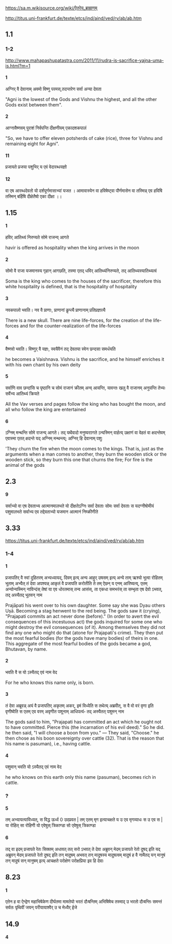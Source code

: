 
https://sa.m.wikisource.org/wiki/ऐतरेय_ब्राह्मणम्

http://titus.uni-frankfurt.de/texte/etcs/ind/aind/ved/rv/ab/ab.htm
## 1.1
### 1-2
http://www.mahapashupatastra.com/2011/11/rudra-is-sacrifice-yajna-uma-is.html?m=1
#### 1
अग्निर् वै देवानाम् अवमो विष्णु परमस्,तदन्तरेण सर्वा अन्या देवता

"Agni is the lowest of the Gods and Vishnu the highest, and all the other Gods exist between them".
#### 2
आग्नावैष्णवम् पुराशं निर्वपन्ति दीक्षणीयम् एकादशकपालं

"So, we have to offer eleven potsherds of cake (rice), three for Vishnu and remaining eight for Agni".

#### 11
प्रजायते प्रजया पशुभिर् य एवं वेदारब्धयज्ञो 
#### 12
वा एष आरब्धदेवतो यो दर्शपूर्णमासाभ्यां यजत ।
आमावास्येन वा हविषेष्ट्वा पौर्णमासेन वा तस्मिन्न् एव हविषि तस्मिन् बर्हिषि दीक्षेतैषो एका दीक्षा ।।
## 1.15

#### 1
हविर् आतिथ्यं निरुप्यते सोमे राजन्य् आगते

havir is offered as hospitality when the king arrives in the moon
#### 2
सोमो वै राजा यजमानस्य गृहान् आगछति, तस्मा एतद् धविर् आतिथ्यंनिरुप्यते, तद् आतिथ्यस्यातिथ्यत्वं

Soma is the king who comes to the houses of the sacrificer, therefore this white hospitality is defined, that is the hospitality of hospitality
#### 3
नवकपालो भवति। नव वै प्राणाः, प्राणानां कॢप्त्यै प्राणानाम् प्रतिप्रज्ञात्यै

There is a new skull. There are nine life-forces, for the creation of the life-forces and for the counter-realization of the life-forces
#### 4
वैष्णवो भवति। विष्णुर् वै यज्ञः, स्वयैवैनं तद् देवतया स्वेन छन्दसा समर्धयति

he becomes a Vaishnava. Vishnu is the sacrifice, and he himself enriches it with his own chant by his own deity
#### 5
सर्वाणि वाव छन्दांसि च पृष्ठानि च सोमं राजानं क्रीतम् अन्व् आयन्ति, यावन्तः खलु वै राजानम् अनुयन्ति तेभ्यः सर्वेभ्य आतिथ्यं क्रियते

All the Vav verses and pages follow the king who has bought the moon, and all who follow the king are entertained
#### 6
ऽग्निम् मन्थन्ति सोमे राजन्य् आगते। तद् यथैवादो मनुष्यराागते ऽन्यस्मिन् वार्हत्य् उक्षाणं वा वेहतं वा क्षदन्तेवम् एवास्मा एतत् क्षदन्ते यद् अग्निम् मन्थन्त्य्; अग्निर् हि देवानाम् पशुः

'They churn the fire when the moon comes to the kings. That is, just as the arguments when a man comes to another, they burn the wooden stick or the wooden stick, so they burn this one that churns the fire; For fire is the animal of the gods

## 2.3
#### 9

सर्वाभ्यो वा एष देवताभ्य आत्मानमालभते यो दीक्षतेऽग्निः सर्वा देवताः सोमः सर्वा देवताः स यदग्नीषोमीयं पशुमालभते सर्वाभ्य एव तद्देवताभ्यो यजमान आत्मानं निष्क्रीणीते

## 3.33
https://titus.uni-frankfurt.de/texte/etcs/ind/aind/ved/rv/ab/ab.htm

### 1-4
#### 1
प्रजापतिर् वै स्वां दुहितरम् अभ्यध्यायद्,
दिवम् इत्य् अन्य आहुर् उषसम् इत्य् अन्ये
ताम् ऋश्यो भूत्वा रोहितम् भूताम् अभ्यैत्
तं देवा अपश्यन्न् आकृतं वै प्रजापति करोतीति
ते तम् ऐछन् य एनम् आरिष्यत्य्, एतम् अन्योन्यस्मिन् नाविन्दंस्
तेषां या एव धोरतमास् तन्व आसंस्, ता एकधा समभरंस्
ता सम्भृता एष देवो ऽभवत्, तद् अस्यैतद् भूतवन् नाम

Prajāpati his went over to his own daughter. Some say she was Dyau others Uṣā. Becoming a stag henwent to the red being. The gods saw it (crying), "Prajapati commits an act never done (before)." (In order to avert the evil consequences of this incestuous act) the gods inquired for some one who might destroy the evil consequences (of it). Among themselves they did not find any one who might do that (atone for Prajapati's crime). They then put the most fearful bodies (for the gods have many bodies) of theirs in one. This aggregate of the most fearful bodies of the gods became a god, Bhutavan, by name. 
#### 2
भवति वै स यो ऽस्यैतद् एवं नाम वेद

For he who knows this name only, is born.
#### 3
तं देवा अब्रूवन्न्
अयं वै प्रजापतिर् अकृतम् अकर्, इमं विध्येति
स तथेत्य् अब्रवीत्, स वै वो वरं वृणा इति वृणीष्वेति
स एतम् एव वरम् अवृणीत पशूनाम् आधिपत्यं॰
तद् अस्यैतत् पशुमन् नाम

The gods said to him, "Prajapati has committed an act which he ought not to have committed. Pierce this (the incarnation of his evil deed)." So he did. he then said, "I will choose a boon from you." — They said, "Choose." he then chose as his boon sovereignty over cattle (32). That is the reason that his name is pasuman), i.e., having cattle. 
#### 4
पशुमान् भवति यो ऽस्यैतद् एवं नाम वेद

he who knows on this earth only this name (pasuman), becomes rich in cattle.
### ?
#### 5
तम् अभ्यायत्याविध्यत्, स विद्ध ऊर्ध्व 0 उदप्रवत |
तम् एतम् मृग इत्याचक्षते
य उ एव मृगव्याधः स उ एव स | या रोहित् सा रोहिणी
यो एवेषुस् त्रिकाण्डा सो एवेषुस् त्रिकाण्डा
#### 6
तद् वा इदम् प्रजापते रेतः सिक्तम् अधावत् तत् सरो ऽभवत्
ते देवा अब्रुवन् मेदम् प्रजापते रेतो दुषद् इति
यद् अब्रुवन् मेदम् प्रजापते रेतो दुषद् इति तन् मादुषम् अभवत्
तन् मादुषस्य मादुषत्वम्
मादुषं ह वै नामैतद् यन् मानुषं
तन् मादुषं सन् मानुषम् इत्य् आचक्षते परोक्षेण
परोक्षप्रिया इव हि देवाः

## 8.23
#### 1
एतेन ह वा ऐन्द्रेण महाभिषेकेण दीर्घतमा मामतेयो भरतं दौःषन्तिम् अभिषिषेच तस्माद् उ भरतो दौःषन्तिः समन्तं सर्वतः पृथिवीं जयन् परीयायाश्वैर् उ च मेध्यैर् ईजे
## 14.9
#### 4
